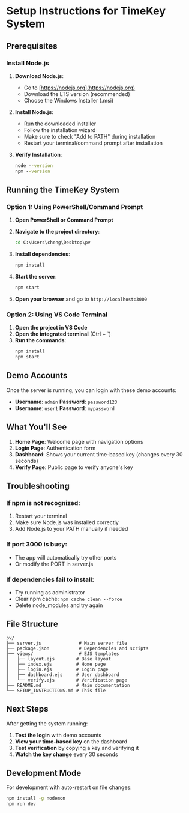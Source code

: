 # Setup Instructions for TimeKey System

## Prerequisites

### Install Node.js

1. **Download Node.js**:
   - Go to [https://nodejs.org](https://nodejs.org)
   - Download the LTS version (recommended)
   - Choose the Windows Installer (.msi)

2. **Install Node.js**:
   - Run the downloaded installer
   - Follow the installation wizard
   - Make sure to check "Add to PATH" during installation
   - Restart your terminal/command prompt after installation

3. **Verify Installation**:
   ```cmd
   node --version
   npm --version
   ```

## Running the TimeKey System

### Option 1: Using PowerShell/Command Prompt

1. **Open PowerShell or Command Prompt**
2. **Navigate to the project directory**:
   ```cmd
   cd C:\Users\cheng\Desktop\pv
   ```

3. **Install dependencies**:
   ```cmd
   npm install
   ```

4. **Start the server**:
   ```cmd
   npm start
   ```

5. **Open your browser** and go to `http://localhost:3000`

### Option 2: Using VS Code Terminal

1. **Open the project in VS Code**
2. **Open the integrated terminal** (Ctrl + `)
3. **Run the commands**:
   ```bash
   npm install
   npm start
   ```

## Demo Accounts

Once the server is running, you can login with these demo accounts:

- **Username**: `admin` **Password**: `password123`
- **Username**: `user1` **Password**: `mypassword`

## What You'll See

1. **Home Page**: Welcome page with navigation options
2. **Login Page**: Authentication form
3. **Dashboard**: Shows your current time-based key (changes every 30 seconds)
4. **Verify Page**: Public page to verify anyone's key

## Troubleshooting

### If npm is not recognized:
1. Restart your terminal
2. Make sure Node.js was installed correctly
3. Add Node.js to your PATH manually if needed

### If port 3000 is busy:
- The app will automatically try other ports
- Or modify the PORT in server.js

### If dependencies fail to install:
- Try running as administrator
- Clear npm cache: `npm cache clean --force`
- Delete node_modules and try again

## File Structure

```
pv/
├── server.js              # Main server file
├── package.json           # Dependencies and scripts
├── views/                 # EJS templates
│   ├── layout.ejs        # Base layout
│   ├── index.ejs         # Home page
│   ├── login.ejs         # Login page
│   ├── dashboard.ejs     # User dashboard
│   └── verify.ejs        # Verification page
├── README.md             # Main documentation
└── SETUP_INSTRUCTIONS.md # This file
```

## Next Steps

After getting the system running:

1. **Test the login** with demo accounts
2. **View your time-based key** on the dashboard
3. **Test verification** by copying a key and verifying it
4. **Watch the key change** every 30 seconds

## Development Mode

For development with auto-restart on file changes:

```cmd
npm install -g nodemon
npm run dev
``` 